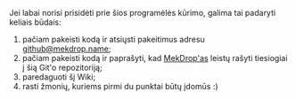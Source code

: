 Jei labai norisi prisidėti prie šios programėlės kūrimo, galima tai padaryti keliais būdais:
 1. pačiam pakeisti kodą ir atsiųsti pakeitimus adresu 
[github@mekdrop.name](mailto:github@mekdrop.name);
 2. pačiam pakeisti kodą ir paprašyti, kad [MekDrop'as](https://github.com/MekDrop) leistų rašyti tiesiogiai į šią Git'o repozitoriją;
 3. paredaguoti šį Wiki;
 4. rasti žmonių, kuriems pirmi du punktai būtų įdomūs :)